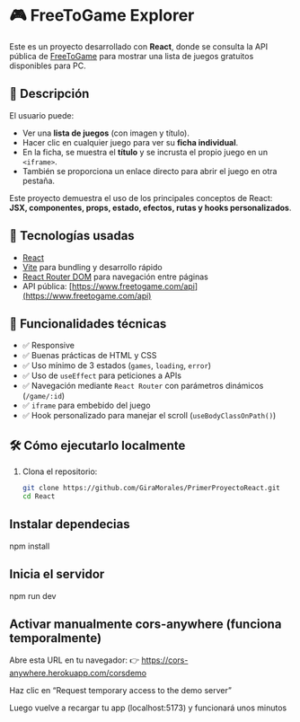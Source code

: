 # 🎮 FreeToGame Explorer

Este es un proyecto desarrollado con **React**, donde se consulta la API pública de [FreeToGame](https://www.freetogame.com/api-doc) para mostrar una lista de juegos gratuitos disponibles para PC.

## 🚀 Descripción

El usuario puede:

- Ver una **lista de juegos** (con imagen y título).
- Hacer clic en cualquier juego para ver su **ficha individual**.
- En la ficha, se muestra el **título** y se incrusta el propio juego en un `<iframe>`.
- También se proporciona un enlace directo para abrir el juego en otra pestaña.

Este proyecto demuestra el uso de los principales conceptos de React: **JSX, componentes, props, estado, efectos, rutas y hooks personalizados**.

## 🧠 Tecnologías usadas

- [React](https://reactjs.org/)
- [Vite](https://vitejs.dev/) para bundling y desarrollo rápido
- [React Router DOM](https://reactrouter.com/) para navegación entre páginas
- API pública: [https://www.freetogame.com/api](https://www.freetogame.com/api)

## 🧪 Funcionalidades técnicas

- ✅ Responsive
- ✅ Buenas prácticas de HTML y CSS
- ✅ Uso mínimo de 3 estados (`games`, `loading`, `error`)
- ✅ Uso de `useEffect` para peticiones a APIs
- ✅ Navegación mediante `React Router` con parámetros dinámicos (`/game/:id`)
- ✅ `iframe` para embebido del juego
- ✅ Hook personalizado para manejar el scroll (`useBodyClassOnPath()`)

## 🛠 Cómo ejecutarlo localmente

1. Clona el repositorio:
   ```bash
   git clone https://github.com/GiraMorales/PrimerProyectoReact.git
   cd React
   ```

## Instalar dependecias

npm install

## Inicia el servidor

npm run dev

## Activar manualmente cors-anywhere (funciona temporalmente)

Abre esta URL en tu navegador:
👉 https://cors-anywhere.herokuapp.com/corsdemo

Haz clic en “Request temporary access to the demo server”

Luego vuelve a recargar tu app (localhost:5173) y funcionará unos minutos
